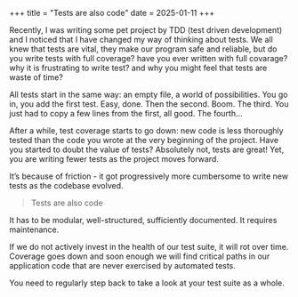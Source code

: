 +++
title = "Tests are also code" 
date = 2025-01-11
+++

Recently, I was writing some pet project by TDD (test driven development) and I noticed that I have  changed my way of thinking about tests. We all knew that tests are vital, they make our program safe and reliable, but do you write tests with full coverage? have you ever written with full covarage? why it is frustrating to write test? and why you might feel that tests are waste of time?



All tests start in the same way: an empty file, a world of possibilities.
You go in, you add the first test. Easy, done.
Then the second. Boom.
The third. You just had to copy a few lines from the first, all good.
The fourth…


After a while, test coverage starts to go down: new code is less thoroughly tested than the code you wrote at the very beginning of the project. Have you started to doubt the value of tests? Absolutely not, tests are great! Yet, you are writing fewer tests as the project moves forward.


It’s because of friction - it got progressively more cumbersome to write new tests as the codebase evolved.

> Tests are also code

It has to be modular, well-structured, sufficiently documented.
It requires maintenance.

If we do not actively invest in the health of our test suite, it will rot over time. Coverage goes down and soon enough we will find critical paths in our application code that are never exercised by automated tests.

You need to regularly step back to take a look at your test suite as a whole.
